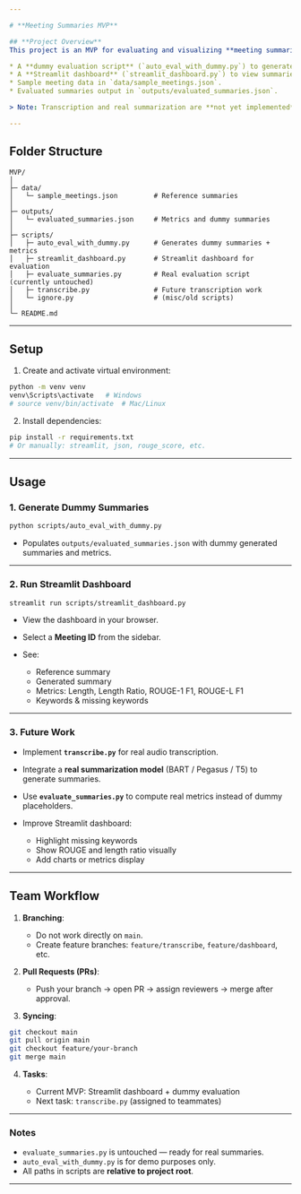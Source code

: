 ```yaml
---

# **Meeting Summaries MVP**

## **Project Overview**
This project is an MVP for evaluating and visualizing **meeting summaries**. It includes:

* A **dummy evaluation script** (`auto_eval_with_dummy.py`) to generate placeholder summaries and compute metrics.
* A **Streamlit dashboard** (`streamlit_dashboard.py`) to view summaries, metrics, and missing keywords interactively.
* Sample meeting data in `data/sample_meetings.json`.
* Evaluated summaries output in `outputs/evaluated_summaries.json`.

> Note: Transcription and real summarization are **not yet implemented** — placeholders are used for demo purposes.

---
```


## **Folder Structure**

```
MVP/
│
├─ data/
│   └─ sample_meetings.json         # Reference summaries
│
├─ outputs/
│   └─ evaluated_summaries.json     # Metrics and dummy summaries
│
├─ scripts/
│   ├─ auto_eval_with_dummy.py      # Generates dummy summaries + metrics
│   ├─ streamlit_dashboard.py       # Streamlit dashboard for evaluation
│   ├─ evaluate_summaries.py        # Real evaluation script (currently untouched)
│   ├─ transcribe.py                # Future transcription work
│   └─ ignore.py                    # (misc/old scripts)
│
└─ README.md
```

---

## **Setup**

1. Create and activate virtual environment:

```bash
python -m venv venv
venv\Scripts\activate   # Windows
# source venv/bin/activate  # Mac/Linux
```

2. Install dependencies:

```bash
pip install -r requirements.txt
# Or manually: streamlit, json, rouge_score, etc.
```

---

## **Usage**

### **1. Generate Dummy Summaries**

```bash
python scripts/auto_eval_with_dummy.py
```

* Populates `outputs/evaluated_summaries.json` with dummy generated summaries and metrics.

---

### **2. Run Streamlit Dashboard**

```bash
streamlit run scripts/streamlit_dashboard.py
```

* View the dashboard in your browser.
* Select a **Meeting ID** from the sidebar.
* See:

  * Reference summary
  * Generated summary
  * Metrics: Length, Length Ratio, ROUGE-1 F1, ROUGE-L F1
  * Keywords & missing keywords

---

### **3. Future Work**

* Implement **`transcribe.py`** for real audio transcription.
* Integrate a **real summarization model** (BART / Pegasus / T5) to generate summaries.
* Use **`evaluate_summaries.py`** to compute real metrics instead of dummy placeholders.
* Improve Streamlit dashboard:

  * Highlight missing keywords
  * Show ROUGE and length ratio visually
  * Add charts or metrics display

---

## **Team Workflow**

1. **Branching**:

   * Do not work directly on `main`.
   * Create feature branches: `feature/transcribe`, `feature/dashboard`, etc.

2. **Pull Requests (PRs)**:

   * Push your branch → open PR → assign reviewers → merge after approval.

3. **Syncing**:

```bash
git checkout main
git pull origin main
git checkout feature/your-branch
git merge main
```

4. **Tasks**:

   * Current MVP: Streamlit dashboard + dummy evaluation
   * Next task: `transcribe.py` (assigned to teammates)

---

### **Notes**

* `evaluate_summaries.py` is untouched — ready for real summaries.
* `auto_eval_with_dummy.py` is for demo purposes only.
* All paths in scripts are **relative to project root**.

---

